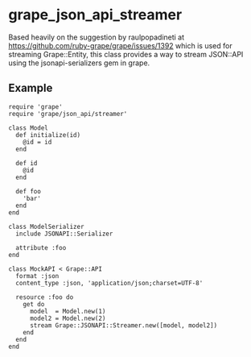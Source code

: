 # grape_json_api_streamer

Based heavily on the suggestion by raulpopadineti at https://github.com/ruby-grape/grape/issues/1392 which is used for streaming Grape::Entity, this class provides a way to stream JSON::API using the jsonapi-serializers gem in grape.

## Example
```
require 'grape'
require 'grape/json_api/streamer'

class Model
  def initialize(id)
    @id = id
  end

  def id
    @id
  end

  def foo
    'bar'
  end
end

class ModelSerializer
  include JSONAPI::Serializer

  attribute :foo
end

class MockAPI < Grape::API
  format :json
  content_type :json, 'application/json;charset=UTF-8'

  resource :foo do
    get do
      model  = Model.new(1)
      model2 = Model.new(2)
      stream Grape::JSONAPI::Streamer.new([model, model2])
    end
  end
end
```
